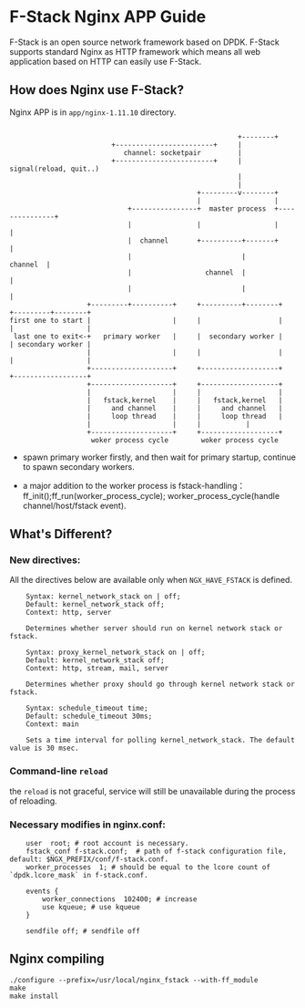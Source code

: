 # F-Stack Nginx APP Guide

F-Stack is an open source network framework based on DPDK. F-Stack supports standard Nginx as HTTP framework which means all web application based on HTTP can easily use F-Stack.

## How does Nginx use F-Stack?

  Nginx APP is in `app/nginx-1.11.10` directory.

```

                                                        +--------+
                         +------------------------+     |
                            channel: socketpair         |
                         +------------------------+     |  signal(reload, quit..)
                                                        |
                                                        |
                                              +---------v--------+
                                              |                  |
                             +----------------+  master process  +---------------+
                             |                |                  |               |
                             |  channel       +----------+-------+               |
                             |                           |              channel  |
                             |                  channel  |                       |
                             |                           |                       |
                   +---------+----------+     +----------+--------+    +---------+--------+
first one to start |                    |     |                   |    |                  |
 last one to exit<-+   primary worker   |     |  secondary worker |    | secondary worker |
                   |                    |     |                   |    |                  |
                   +--------------------+     +-------------------+    +------------------+
                   +--------------------+     +-------------------+  
                   |                    |     |                   |
                   |   fstack,kernel    |     |   fstack,kernel   |
                   |     and channel    |     |     and channel   |
                   |     loop thread    |     |     loop thread   |
                   |                    |     |			  |
                   +--------------------+     +-------------------+
                    woker process cycle        woker process cycle

```

- spawn primary worker firstly, and then wait for primary startup, continue to spawn secondary workers.

- a major addition to the worker process is fstack-handling：ff_init();ff_run(worker_process_cycle); worker_process_cycle(handle channel/host/fstack event).

## What's Different?
### New directives:
All the directives below are available only when ```NGX_HAVE_FSTACK``` is defined.
```
    Syntax: kernel_network_stack on | off;
    Default: kernel_network_stack off;
    Context: http, server

    Determines whether server should run on kernel network stack or fstack.
```

```
    Syntax: proxy_kernel_network_stack on | off;
    Default: kernel_network_stack off;
    Context: http, stream, mail, server

    Determines whether proxy should go through kernel network stack or fstack.
```

```
    Syntax: schedule_timeout time;
    Default: schedule_timeout 30ms;
    Context: main

    Sets a time interval for polling kernel_network_stack. The default value is 30 msec.
```

### Command-line `reload`
the `reload` is not graceful, service will still be unavailable during the process of reloading.

### Necessary modifies in nginx.conf:
```
    user  root; # root account is necessary.
    fstack_conf f-stack.conf;  # path of f-stack configuration file, default: $NGX_PREFIX/conf/f-stack.conf.
    worker_processes  1; # should be equal to the lcore count of `dpdk.lcore_mask` in f-stack.conf.

    events {
        worker_connections  102400; # increase
        use kqueue; # use kqueue
    }

    sendfile off; # sendfile off
```

## Nginx compiling
	./configure --prefix=/usr/local/nginx_fstack --with-ff_module
	make
	make install

